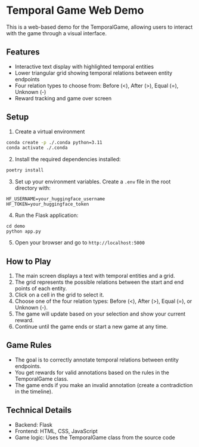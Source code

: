 # Temporal Game Web Demo

This is a web-based demo for the TemporalGame, allowing users to interact with the game through a visual interface.

## Features

- Interactive text display with highlighted temporal entities
- Lower triangular grid showing temporal relations between entity endpoints
- Four relation types to choose from: Before (<), After (>), Equal (=), Unknown (-)
- Reward tracking and game over screen

## Setup

1. Create a virtual environment
```sh
conda create -p ./.conda python=3.11
conda activate ./.conda
```

2. Install the required dependencies installed:
```sh
poetry install
```

3. Set up your environment variables. Create a `.env` file in the root directory with:
```
HF_USERNAME=your_huggingface_username
HF_TOKEN=your_huggingface_token
```

4. Run the Flask application:
```
cd demo
python app.py
```

5. Open your browser and go to `http://localhost:5000`

## How to Play

1. The main screen displays a text with temporal entities and a grid.
2. The grid represents the possible relations between the start and end points of each entity.
3. Click on a cell in the grid to select it.
4. Choose one of the four relation types: Before (<), After (>), Equal (=), or Unknown (-).
5. The game will update based on your selection and show your current reward.
6. Continue until the game ends or start a new game at any time.

## Game Rules

- The goal is to correctly annotate temporal relations between entity endpoints.
- You get rewards for valid annotations based on the rules in the TemporalGame class.
- The game ends if you make an invalid annotation (create a contradiction in the timeline).

## Technical Details

- Backend: Flask
- Frontend: HTML, CSS, JavaScript
- Game logic: Uses the TemporalGame class from the source code
